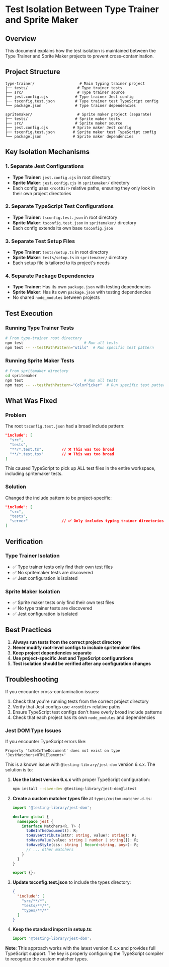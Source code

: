 # Test Isolation Between Type Trainer and Sprite Maker

## Overview
This document explains how the test isolation is maintained between the Type Trainer and Sprite Maker projects to prevent cross-contamination.

## Project Structure
```
type-trainer/                    # Main typing trainer project
├── tests/                      # Type trainer tests
├── src/                        # Type trainer source
├── jest.config.cjs            # Type trainer Jest config
├── tsconfig.test.json         # Type trainer test TypeScript config
└── package.json               # Type trainer dependencies

spritemaker/                    # Sprite maker project (separate)
├── tests/                     # Sprite maker tests
├── src/                       # Sprite maker source
├── jest.config.cjs           # Sprite maker Jest config
├── tsconfig.test.json        # Sprite maker test TypeScript config
└── package.json              # Sprite maker dependencies
```

## Key Isolation Mechanisms

### 1. Separate Jest Configurations
- **Type Trainer**: `jest.config.cjs` in root directory
- **Sprite Maker**: `jest.config.cjs` in `spritemaker/` directory
- Each config uses `<rootDir>` relative paths, ensuring they only look in their own project directories

### 2. Separate TypeScript Test Configurations
- **Type Trainer**: `tsconfig.test.json` in root directory
- **Sprite Maker**: `tsconfig.test.json` in `spritemaker/` directory
- Each config extends its own base `tsconfig.json`

### 3. Separate Test Setup Files
- **Type Trainer**: `tests/setup.ts` in root directory
- **Sprite Maker**: `tests/setup.ts` in `spritemaker/` directory
- Each setup file is tailored to its project's needs

### 4. Separate Package Dependencies
- **Type Trainer**: Has its own `package.json` with testing dependencies
- **Sprite Maker**: Has its own `package.json` with testing dependencies
- No shared `node_modules` between projects

## Test Execution

### Running Type Trainer Tests
```bash
# From type-trainer root directory
npm test                           # Run all tests
npm test -- --testPathPattern="utils"  # Run specific test pattern
```

### Running Sprite Maker Tests
```bash
# From spritemaker directory
cd spritemaker
npm test                           # Run all tests
npm test -- --testPathPattern="ColorPicker"  # Run specific test pattern
```

## What Was Fixed

### Problem
The root `tsconfig.test.json` had a broad include pattern:
```json
"include": [
  "src",
  "tests",
  "**/*.test.ts",        // ❌ This was too broad
  "**/*.test.tsx"        // ❌ This was too broad
]
```

This caused TypeScript to pick up ALL test files in the entire workspace, including spritemaker tests.

### Solution
Changed the include pattern to be project-specific:
```json
"include": [
  "src",
  "tests",
  "server"               // ✅ Only includes typing trainer directories
]
```

## Verification

### Type Trainer Isolation
- ✅ Type trainer tests only find their own test files
- ✅ No spritemaker tests are discovered
- ✅ Jest configuration is isolated

### Sprite Maker Isolation
- ✅ Sprite maker tests only find their own test files
- ✅ No type trainer tests are discovered
- ✅ Jest configuration is isolated

## Best Practices

1. **Always run tests from the correct project directory**
2. **Never modify root-level configs to include spritemaker files**
3. **Keep project dependencies separate**
4. **Use project-specific Jest and TypeScript configurations**
5. **Test isolation should be verified after any configuration changes**

## Troubleshooting

If you encounter cross-contamination issues:

1. Check that you're running tests from the correct project directory
2. Verify that Jest configs use `<rootDir>` relative paths
3. Ensure TypeScript test configs don't have overly broad include patterns
4. Check that each project has its own `node_modules` and dependencies

### Jest DOM Type Issues

If you encounter TypeScript errors like:
```
Property 'toBeInTheDocument' does not exist on type 'JestMatchers<HTMLElement>'
```

This is a known issue with `@testing-library/jest-dom` version 6.x.x. The solution is to:

1. **Use the latest version 6.x.x** with proper TypeScript configuration:
   ```bash
   npm install --save-dev @testing-library/jest-dom@latest
   ```

2. **Create a custom matcher types file** at `types/custom-matcher.d.ts`:
   ```typescript
   import '@testing-library/jest-dom';
   
   declare global {
     namespace jest {
       interface Matchers<R, T> {
         toBeInTheDocument(): R;
         toHaveAttribute(attr: string, value?: string): R;
         toHaveValue(value: string | number | string[]): R;
         toHaveStyle(css: string | Record<string, any>): R;
         // ... other matchers
       }
     }
   }
   
   export {};
   ```

3. **Update tsconfig.test.json** to include the types directory:
   ```json
   {
     "include": [
       "src/**/*",
       "tests/**/*",
       "types/**/*"
     ]
   }
   ```

4. **Keep the standard import in setup.ts**:
   ```typescript
   import '@testing-library/jest-dom';
   ```

**Note**: This approach works with the latest version 6.x.x and provides full TypeScript support. The key is properly configuring the TypeScript compiler to recognize the custom matcher types.
